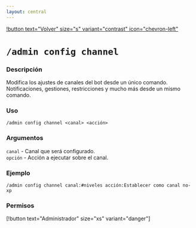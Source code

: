 ```yaml
---
layout: central
---
```

[!button text="Volver" size="s" variant="contrast" icon="chevron-left"](../administration.md)
# `/admin config channel`
### Descripción
Modifica los ajustes de canales del bot desde un único comando. Notificaciones, gestiones, restricciones y mucho más desde un mismo comando.

### Uso
```
/admin config channel <canal> <acción>
```
### Argumentos
`canal` - Canal que será configurado.<br>
`opción` - Acción a ejecutar sobre el canal.

### Ejemplo
```
/admin config channel canal:#niveles acción:Establecer como canal no-xp
```

### Permisos
[!button text="Administrador" size="xs" variant="danger"]